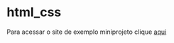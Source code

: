 # html_css
 
Para acessar o site de exemplo miniprojeto clique <a href="https://github.com/macielaraujo/html_css/tree/main/vscode/miniprojeto">aqui</a>
